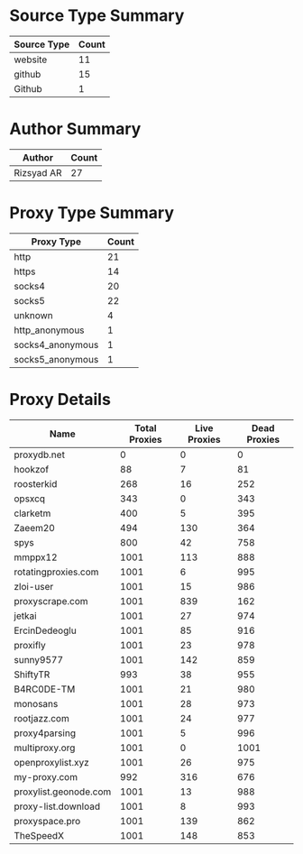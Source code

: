 # Source Type Summary

| Source Type | Count |
|-------------|-------|
| website | 11 |
| github | 15 |
| Github | 1 |


# Author Summary

| Author | Count |
|--------|-------|
| Rizsyad AR | 27 |


# Proxy Type Summary

| Proxy Type | Count |
|------------|-------|
| http | 21 |
| https | 14 |
| socks4 | 20 |
| socks5 | 22 |
| unknown | 4 |
| http_anonymous | 1 |
| socks4_anonymous | 1 |
| socks5_anonymous | 1 |


# Proxy Details

| Name | Total Proxies | Live Proxies | Dead Proxies |
|------|---------------|--------------|---------------|
| proxydb.net | 0 | 0 | 0 |
| hookzof | 88 | 7 | 81 |
| roosterkid | 268 | 16 | 252 |
| opsxcq | 343 | 0 | 343 |
| clarketm | 400 | 5 | 395 |
| Zaeem20 | 494 | 130 | 364 |
| spys | 800 | 42 | 758 |
| mmppx12 | 1001 | 113 | 888 |
| rotatingproxies.com | 1001 | 6 | 995 |
| zloi-user | 1001 | 15 | 986 |
| proxyscrape.com | 1001 | 839 | 162 |
| jetkai | 1001 | 27 | 974 |
| ErcinDedeoglu | 1001 | 85 | 916 |
| proxifly | 1001 | 23 | 978 |
| sunny9577 | 1001 | 142 | 859 |
| ShiftyTR | 993 | 38 | 955 |
| B4RC0DE-TM | 1001 | 21 | 980 |
| monosans | 1001 | 28 | 973 |
| rootjazz.com | 1001 | 24 | 977 |
| proxy4parsing | 1001 | 5 | 996 |
| multiproxy.org | 1001 | 0 | 1001 |
| openproxylist.xyz | 1001 | 26 | 975 |
| my-proxy.com | 992 | 316 | 676 |
| proxylist.geonode.com | 1001 | 13 | 988 |
| proxy-list.download | 1001 | 8 | 993 |
| proxyspace.pro | 1001 | 139 | 862 |
| TheSpeedX | 1001 | 148 | 853 |
